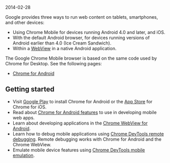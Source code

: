 2014-02-28

Google provides three ways to run web content on tablets, smartphones, and other devices:

-   Using Chrome Mobile for devices running Android 4.0 and later, and iOS.
-   With the default Android browser, for devices running versions of Android earlier than 4.0 (Ice Cream Sandwich).
-   Within a [WebView](/docs/multidevice/webview/) in a native Android application.

The Google Chrome Mobile browser is based on the same code used by Chrome for Desktop. See the following pages:

-   [Chrome for Android](/docs/multidevice/android/)

Getting started
---------------

-   Visit [Google Play](https://play.google.com/store/apps/details?id=com.android.chrome) to install Chrome for Android or the [App Store](https://apps.apple.com/us/app/chrome/id535886823) for Chrome for iOS.
-   Read about [Chrome for Android features](/docs/multidevice/android/) to use in developing mobile web apps.
-   Learn about developing applications in the [Chrome WebView for Android](/docs/multidevice/webview/).
-   Learn how to debug mobile applications using [Chrome DevTools remote debugging](/docs/devtools/remote-debugging/). Remote debugging works with Chrome for Android and the Chrome WebView.
-   Emulate mobile device features using [Chrome DevTools mobile emulation](/docs/devtools/device-mode/).
